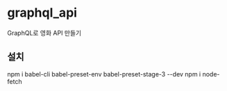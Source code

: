 # graphql_api
GraphQL로 영화 API 만들기

## 설치
npm i babel-cli babel-preset-env babel-preset-stage-3 --dev
npm i node-fetch